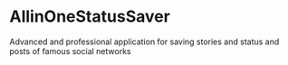 # AllinOneStatusSaver
Advanced and professional application for saving stories and status and posts of famous social networks
